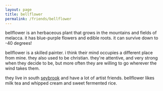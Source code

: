 ```yaml
---
layout: page
title: bellflower
permalink: /friends/bellflower
---
```


bellflower is an herbaceous plant that grows in the mountains and fields of melacca. it has blue-purple flowers and edible roots. it can survive down to -40 degrees!

bellflower is a skilled painter. i think their mind occupies a different place from mine. they also used to be christian. they're attentive, and very strong when they decide to be, but more often they are willing to go wherever the wind takes them. 

they live in south [seybrook](/places/seybrook) and have a lot of artist friends. bellflower likes milk tea and whipped cream and sweet fermented rice.